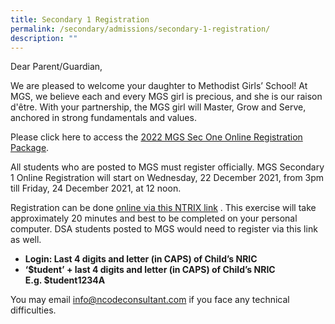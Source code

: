 ```yaml
---
title: Secondary 1 Registration
permalink: /secondary/admissions/secondary-1-registration/
description: ""
---
```

Dear Parent/Guardian, 

  

We are pleased to welcome your daughter to Methodist Girls’ School! At MGS, we believe each and every MGS girl is precious, and she is our raison d'être. With your partnership, the MGS girl will Master, Grow and Serve, anchored in strong fundamentals and values. 

  

Please click here to access the [2022 MGS Sec One Online Registration Package](https://drive.google.com/drive/folders/1waiha9egKWOvkEaFsBzklp0Z2FoGdseL?usp=sharing).

  

All students who are posted to MGS must register officially. MGS Secondary 1 Online Registration will start on Wednesday, 22 December 2021, from 3pm till Friday, 24 December 2021, at 12 noon. 

  

Registration can be done [online via this NTRIX link](https://mgs.ntrix.sg/sec1registration/) . This exercise will take approximately 20 minutes and best to be completed on your personal computer. DSA students posted to MGS would need to register via this link as well.

  

*   **Login: Last 4 digits and letter (in CAPS) of Child’s NRIC**
*   **‘$tudent’ + last 4 digits and letter (in CAPS) of Child’s NRIC  
    E.g. $tudent1234A**

  

You may email [info@ncodeconsultant.com](mailto:info@ncodeconsultant.com) if you face any technical difficulties.